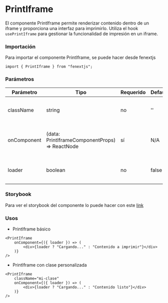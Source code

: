 # PrintIframe

El componente PrintIframe permite renderizar contenido dentro de un iframe y proporciona una interfaz para imprimirlo. Utiliza el hook `usePrintIframe` para gestionar la funcionalidad de impresión en un iframe.

### Importación

Para importar el componente PrintIframe, se puede hacer desde fenextjs

```tsx copy
import { PrintIframe } from "fenextjs";
```

### Parámetros

| Parámetro   | Tipo                                            | Requerido | Default | Descripcion                                                                                                           |
| ----------- | ----------------------------------------------- | --------- | ------- | --------------------------------------------------------------------------------------------------------------------- |
| className   | string                                          | no        | ''      | Clase CSS para personalizar el contenedor del componente PrintIframe.                                                 |
| onComponent | (data: PrintIframeComponentProps) =\> ReactNode | sí        | N/A     | Función que retorna el contenido a renderizar dentro del iframe, aceptando datos de tipo `PrintIframeComponentProps`. |
| loader      | boolean                                         | no        | false   | Indica si el iframe está en estado de carga, mostrando un indicador de carga.                                         |

### Storybook

Para ver el storybook del componente lo puede hacer con este [link](https://fenextjs-component-storybook.vercel.app/?path=/story/print-iframe--index)

### Usos

-   PrintIframe básico

```tsx copy
<PrintIframe
    onComponent={({ loader }) => (
        <div>{loader ? "Cargando..." : "Contenido a imprimir"}</div>
    )}
/>
```

-   PrintIframe con clase personalizada

```tsx copy
<PrintIframe
    className="mi-clase"
    onComponent={({ loader }) => (
        <div>{loader ? "Cargando..." : "Contenido listo"}</div>
    )}
/>
```

